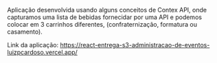Aplicação desenvolvida usando alguns conceitos de Contex API, onde capturamos uma lista de bebidas fornecidar por uma API e podemos colocar em 3 carrinhos diferentes, (confraternização, formatura ou casamento).

Link da aplicação: https://react-entrega-s3-administracao-de-eventos-luizpcardoso.vercel.app/
